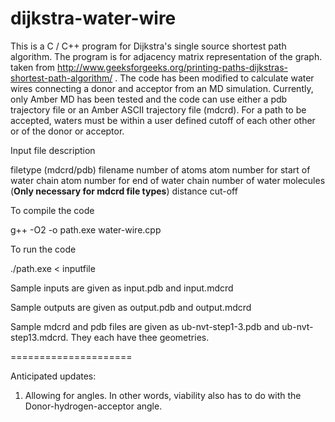 # dijkstra-water-wire
This is a C / C++ program for Dijkstra's single source shortest
path algorithm. The program is for adjacency matrix
representation of the graph.
taken from http://www.geeksforgeeks.org/printing-paths-dijkstras-shortest-path-algorithm/ .
The code has been modified to calculate water wires connecting a donor and acceptor from an MD simulation.
Currently, only Amber MD has been tested and the code can use either a pdb trajectory file 
or an Amber ASCII trajectory file (mdcrd). For a path to be accepted, waters must be within 
a user defined cutoff of each other
other or of the donor or acceptor. 

Input file description

filetype (mdcrd/pdb) 
filename 
number of atoms 
atom number for start of water chain 
atom number for end of water chain 
number of water molecules (**Only necessary for mdcrd file types**) 
distance cut-off

To compile the code

g++ -O2 -o path.exe water-wire.cpp

To run the code

./path.exe < inputfile

Sample inputs are given as input.pdb and input.mdcrd

Sample outputs are given as output.pdb and output.mdcrd

Sample mdcrd and pdb files are given as ub-nvt-step1-3.pdb and ub-nvt-step13.mdcrd. They each have thee geometries.

=====================

Anticipated updates:
1) Allowing for angles. In other words, viability also has to do with the Donor-hydrogen-acceptor angle.
